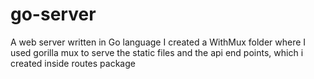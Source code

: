 # go-server
A web server written in Go language 
I created a WithMux folder where I used gorilla mux to serve the static files and the api end points, which i created inside routes package
